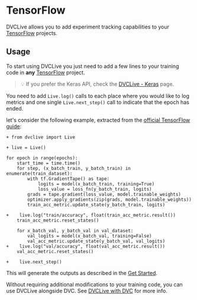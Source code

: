 # TensorFlow

DVCLive allows you to add experiment tracking capabilities to your
[TensorFlow](https://www.tensorflow.org/) projects.

## Usage

To start using DVCLive you just need to add a few lines to your training code in
**any** [TensorFlow](https://www.tensorflow.org/) project.

> 💡 If you prefer the Keras API, check the
> [DVCLive - Keras](/docs/dvclive/ml-frameworks/keras) page.

You need to add `Live.log()` calls to each place where you would like to log
metrics and one single `Live.next_step()` call to indicate that the epoch has
ended.

let's consider the following example, extracted from the
[official TensorFlow guide](https://www.tensorflow.org/guide/keras/writing_a_training_loop_from_scratch):

```git
+ from dvclive import Live

+ live = Live()

for epoch in range(epochs):
    start_time = time.time()
    for step, (x_batch_train, y_batch_train) in enumerate(train_dataset):
        with tf.GradientTape() as tape:
            logits = model(x_batch_train, training=True)
            loss_value = loss_fn(y_batch_train, logits)
        grads = tape.gradient(loss_value, model.trainable_weights)
        optimizer.apply_gradients(zip(grads, model.trainable_weights))
        train_acc_metric.update_state(y_batch_train, logits)

+    live.log("train/accuracy", float(train_acc_metric.result())
    train_acc_metric.reset_states()

    for x_batch_val, y_batch_val in val_dataset:
        val_logits = model(x_batch_val, training=False)
        val_acc_metric.update_state(y_batch_val, val_logits)
+    live.log("val/accuracy", float(val_acc_metric.result())
    val_acc_metric.reset_states()

+    live.next_step()
```

This will generate the outputs as described in the
[Get Started](/docs/dvclive/get-started#outputs).

<admon type="tip">

Without requiring additional modifications to your training code, you can use
DVCLive alongside DVC. See [DVCLive with DVC](/doc/dvclive/dvclive-with-dvc) for
more info.

</admon>
